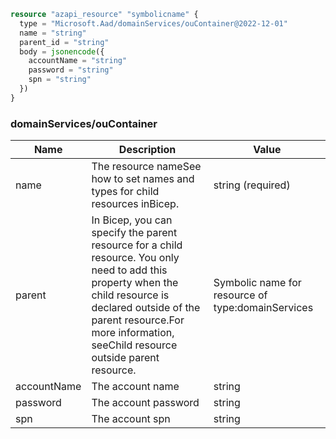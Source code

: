 ```terraform
resource "azapi_resource" "symbolicname" {
  type = "Microsoft.Aad/domainServices/ouContainer@2022-12-01"
  name = "string"
  parent_id = "string"
  body = jsonencode({
    accountName = "string"
    password = "string"
    spn = "string"
  })
}

```

### domainServices/ouContainer

| Name | Description | Value |
|-|-|-|
| name | The resource nameSee how to set names and types for child resources inBicep. | string (required) |
| parent | In Bicep, you can specify the parent resource for a child resource. You only need to add this property when the child resource is declared outside of the parent resource.For more information, seeChild resource outside parent resource. | Symbolic name for resource of type:domainServices |
| accountName | The account name | string |
| password | The account password | string |
| spn | The account spn | string |


